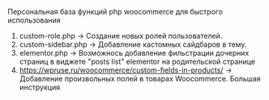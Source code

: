 Персональная база функций php woocommerce для быстрого использования

1. custom-role.php -> Создание новых ролей пользователей.
2. custom-sidebar.php -> Добавление кастомных сайдбаров в тему.
3. elementor.php -> Возможнось добавление фильстрации дочерних страниц в виджете "posts list" elementor на родительской странице
4. https://wpruse.ru/woocommerce/custom-fields-in-products/ -> Добавление произвольных полей в товарах Woocommerce. Большая инструкция
